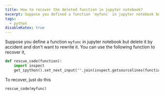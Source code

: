 ```yaml
---
title: How to recover the deleted function in jupyter notebook?
excerpt: Suppose you defined a function `myfunc` in jupyter notebook but deleted it by accident and don't want to rewrite it. You can use the following function to recover it.
tags:
  - python
disableKatex: true
---
```


Suppose you define a function `myfunc` in jupyter notebook but delete it by accident and don't want to rewrite it. You can use the following function to recover it,
```python
def rescue_code(function):
    import inspect
    get_ipython().set_next_input("".join(inspect.getsourcelines(function)[0]))
```

To recover, just do this
```python
rescue_code(myfunc)
```
